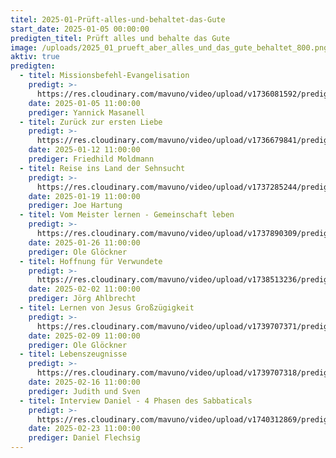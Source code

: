 ```yaml
---
titel: 2025-01-Prüft-alles-und-behaltet-das-Gute
start_date: 2025-01-05 00:00:00
predigten_titel: Prüft alles und behalte das Gute
image: /uploads/2025_01_prueft_aber_alles_und_das_gute_behaltet_800.png
aktiv: true
predigten:
  - titel: Missionsbefehl-Evangelisation
    predigt: >-
      https://res.cloudinary.com/mavuno/video/upload/v1736081592/predigten/2025-01/20250105_GoDi_Mavuno_Berlin_Missionsbefehl-Evangelisation.mp3  
    date: 2025-01-05 11:00:00
    prediger: Yannick Masanell
  - titel: Zurück zur ersten Liebe
    predigt: >-
      https://res.cloudinary.com/mavuno/video/upload/v1736679841/predigten/2025-01/20250112_Zur%C3%BCck_zur_ersten_Liebe.mp3
    date: 2025-01-12 11:00:00
    prediger: Friedhild Moldmann
  - titel: Reise ins Land der Sehnsucht
    predigt: >-
      https://res.cloudinary.com/mavuno/video/upload/v1737285244/predigten/2025-01/20250119__Reise_ins_Land_der_Sehnsucht.mp3
    date: 2025-01-19 11:00:00
    prediger: Joe Hartung
  - titel: Vom Meister lernen - Gemeinschaft leben
    predigt: >-
      https://res.cloudinary.com/mavuno/video/upload/v1737890309/predigten/2025-01/20250126_Handel_wie_Jesus_gehandelt_hat_Gemeinschaft.mp3
    date: 2025-01-26 11:00:00
    prediger: Ole Glöckner
  - titel: Hoffnung für Verwundete
    predigt: >- 
      https://res.cloudinary.com/mavuno/video/upload/v1738513236/predigten/2025-02/2025-02-02.mp3
    date: 2025-02-02 11:00:00
    prediger: Jörg Ahlbrecht
  - titel: Lernen von Jesus Großzügigkeit
    predigt: >- 
      https://res.cloudinary.com/mavuno/video/upload/v1739707371/predigten/2025-02/20250209_Lernen_von_Jesus_Gro%C3%9Fz%C3%BCgigkeit_Ole.mp3
    date: 2025-02-09 11:00:00
    prediger: Ole Glöckner
  - titel: Lebenszeugnisse 
    predigt: >- 
      https://res.cloudinary.com/mavuno/video/upload/v1739707318/predigten/2025-02/20250216_Lebenszeugnisse_von_Judith_und_Sven.mp3
    date: 2025-02-16 11:00:00
    prediger: Judith und Sven
  - titel: Interview Daniel - 4 Phasen des Sabbaticals 
    predigt: >- 
      https://res.cloudinary.com/mavuno/video/upload/v1740312869/predigten/2025-02/20250223_Interview_Daniel_4_Phasen_des_Sabbaticals.mp3
    date: 2025-02-23 11:00:00
    prediger: Daniel Flechsig
---
```

